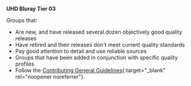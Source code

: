 <!-- markdownlint-disable MD041-->
**UHD Bluray Tier 03**<br>

Groups that:

- Are new, and have released several dozen objectively good quality releases
- Have retired and their releases don't meet current quality standards
- Pay good attention to detail and use reliable sources
- Groups that have been added in conjunction with specific quality profiles
- Follow the [Contributing General Guidelines](https://github.com/TRaSH-Guides/Guides/blob/master/CONTRIBUTING.md#general-guidelines){:target="_blank" rel="noopener noreferrer"}.
<!-- markdownlint-enable MD041-->

